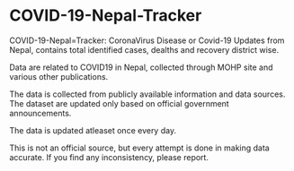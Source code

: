 # COVID-19-Nepal-Tracker
COVID-19-Nepal=Tracker: CoronaVirus Disease or Covid-19 Updates from Nepal, contains total identified cases, dealths and recovery district wise.

Data are related to COVID19 in Nepal, collected through MOHP site and various other publications.

The data is collected from publicly available information and data sources. The dataset are updated only based on official government announcements.

The data is updated atleaset once every day.

This is not an official source, but every attempt is done in making data accurate. If you find any inconsistency, please report.

